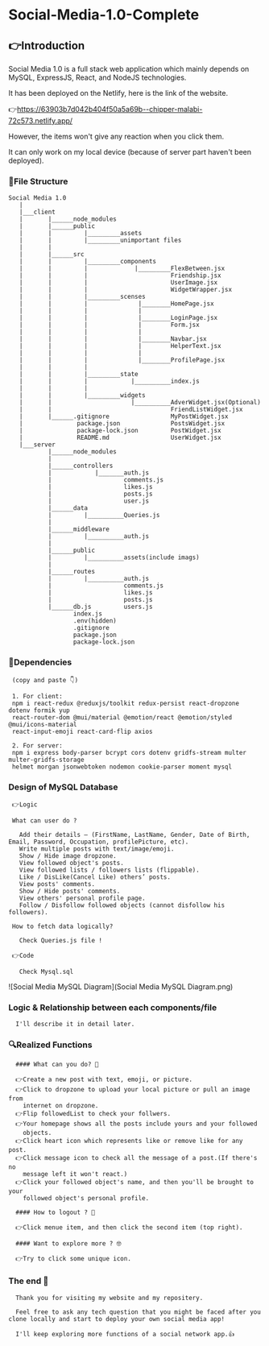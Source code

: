 
# Social-Media-1.0-Complete

## 👉Introduction
  Social Media 1.0 is a full stack web application which mainly depends on MySQL, ExpressJS, React, and NodeJS technologies.

  It has been deployed on the Netlify, here is the link of the website.
  
  👉https://63903b7d042b404f50a5a69b--chipper-malabi-72c573.netlify.app/
 
  However, the items won't give any reaction when you click them.
  
  It can only work on my local device (because of server part haven't been deployed).

### 🧾File Structure
    Social Media 1.0
       |
       |___client
       |       |______node_modules
       |       |______public
       |       |         |_________assets
       |       |         |_________unimportant files
       |       |
       |       |______src
       |       |         |_________components
       |       |         |             |_________FlexBetween.jsx
       |       |         |                       Friendship.jsx
       |       |         |                       UserImage.jsx
       |       |         |                       WidgetWrapper.jsx
       |       |         |_________scenses
       |       |         |              |________HomePage.jsx
       |       |         |              |
       |       |         |              |________LoginPage.jsx
       |       |         |              |        Form.jsx
       |       |         |              |        
       |       |         |              |________Navbar.jsx
       |       |         |              |        HelperText.jsx
       |       |         |              |
       |       |         |              |________ProfilePage.jsx
       |       |         |
       |       |         |_________state
       |       |         |            |__________index.js
       |       |         |           
       |       |         |_________widgets
       |       |                      |__________AdverWidget.jsx(Optional)
       |       |                                 FriendListWidget.jsx
       |       |______.gitignore                 MyPostWidget.jsx
       |               package.json              PostsWidget.jsx
       |               package-lock.json         PostWidget.jsx
       |               README.md                 UserWidget.jsx
       |___server
               |______node_modules
               |
               |______controllers
               |            |_______auth.js
               |                    comments.js
               |                    likes.js
               |                    posts.js
               |                    user.js
               |______data
               |         |__________Queries.js
               |
               |______middleware
               |         |__________auth.js
               |
               |______public
               |         |__________assets(include imags)
               |       
               |______routes
               |         |__________auth.js
               |                    comments.js
               |                    likes.js
               |                    posts.js
               |______db.js         users.js
                      index.js
                      .env(hidden)
                      .gitignore
                      package.json
                      package-lock.json
                      
 
 ### 📌Dependencies 
     (copy and paste 👇)
     
     1. For client: 
     npm i react-redux @reduxjs/toolkit redux-persist react-dropzone dotenv formik yup 
     react-router-dom @mui/material @emotion/react @emotion/styled @mui/icons-material 
     react-input-emoji react-card-flip axios
     
     2. For server: 
     npm i express body-parser bcrypt cors dotenv gridfs-stream multer multer-gridfs-storage 
     helmet morgan jsonwebtoken nodemon cookie-parser moment mysql
     
  ### Design of MySQL Database
     
     👉Logic 
     
     What can user do ?
     
       Add their details – (FirstName, LastName, Gender, Date of Birth, Email, Password, Occupation, profilePicture, etc).
       Write multiple posts with text/image/emoji.
       Show / Hide image dropzone.
       View followed object's posts.
       View followed lists / followers lists (flippable).
       Like / DisLike(Cancel Like) others’ posts.
       View posts' comments.
       Show / Hide posts' comments.
       View others' personal profile page.
       Follow / Disfollow followed objects (cannot disfollow his followers).
     
     How to fetch data logically?
     
       Check Queries.js file !
     
     👉Code 
     
       Check Mysql.sql
       
  
  ![Social Media MySQL Diagram](Social Media MySQL Diagram.png)
       
  ### Logic & Relationship between each components/file
  
      I'll describe it in detail later.
     
  ### 🔍Realized Functions 
  
      #### What can you do? 📢
      
      👉Create a new post with text, emoji, or picture.
      👉Click to dropzone to upload your local picture or pull an image from
        internet on dropzone.
      👉Flip followedList to check your follwers.
      👉Your homepage shows all the posts include yours and your followed
        objects.
      👉Click heart icon which represents like or remove like for any post.
      👉Click message icon to check all the message of a post.(If there's no
        message left it won't react.)
      👉Click your followed object's name, and then you'll be brought to your
        followed object's personal profile.
      
      #### How to logout ? 👣
      
      👉Click menue item, and then click the second item (top right).
      
      #### Want to explore more ? 🤓
      
      👉Try to click some unique icon.
      
   ### The end 📌
   
      Thank you for visiting my website and my repositery. 
      
      Feel free to ask any tech question that you might be faced after you clone locally and start to deploy your own social media app!
      
      I'll keep exploring more functions of a social network app.👍
      
      
      

